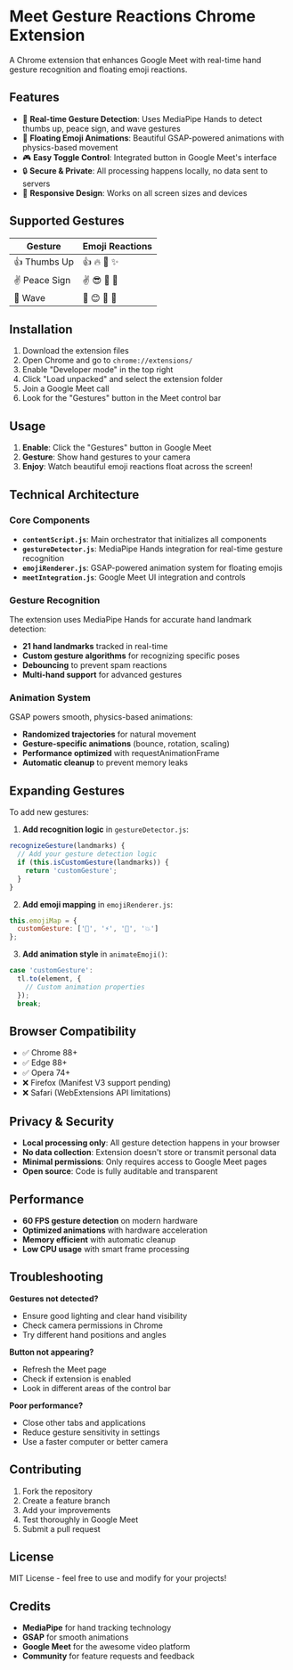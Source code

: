 
# Meet Gesture Reactions Chrome Extension

A Chrome extension that enhances Google Meet with real-time hand gesture recognition and floating emoji reactions.

## Features

- 🤚 **Real-time Gesture Detection**: Uses MediaPipe Hands to detect thumbs up, peace sign, and wave gestures
- 🎉 **Floating Emoji Animations**: Beautiful GSAP-powered animations with physics-based movement
- 🎮 **Easy Toggle Control**: Integrated button in Google Meet's interface
- 🔒 **Secure & Private**: All processing happens locally, no data sent to servers
- 📱 **Responsive Design**: Works on all screen sizes and devices

## Supported Gestures

| Gesture | Emoji Reactions |
|---------|----------------|
| 👍 Thumbs Up | 👍 🔥 💪 ✨ |
| ✌️ Peace Sign | ✌️ 😎 🌟 🎉 |
| 👋 Wave | 👋 😊 💫 🌈 |

## Installation

1. Download the extension files
2. Open Chrome and go to `chrome://extensions/`
3. Enable "Developer mode" in the top right
4. Click "Load unpacked" and select the extension folder
5. Join a Google Meet call
6. Look for the "Gestures" button in the Meet control bar

## Usage

1. **Enable**: Click the "Gestures" button in Google Meet
2. **Gesture**: Show hand gestures to your camera
3. **Enjoy**: Watch beautiful emoji reactions float across the screen!

## Technical Architecture

### Core Components

- **`contentScript.js`**: Main orchestrator that initializes all components
- **`gestureDetector.js`**: MediaPipe Hands integration for real-time gesture recognition
- **`emojiRenderer.js`**: GSAP-powered animation system for floating emojis
- **`meetIntegration.js`**: Google Meet UI integration and controls

### Gesture Recognition

The extension uses MediaPipe Hands for accurate hand landmark detection:

- **21 hand landmarks** tracked in real-time
- **Custom gesture algorithms** for recognizing specific poses
- **Debouncing** to prevent spam reactions
- **Multi-hand support** for advanced gestures

### Animation System

GSAP powers smooth, physics-based animations:

- **Randomized trajectories** for natural movement
- **Gesture-specific animations** (bounce, rotation, scaling)
- **Performance optimized** with requestAnimationFrame
- **Automatic cleanup** to prevent memory leaks

## Expanding Gestures

To add new gestures:

1. **Add recognition logic** in `gestureDetector.js`:
```javascript
recognizeGesture(landmarks) {
  // Add your gesture detection logic
  if (this.isCustomGesture(landmarks)) {
    return 'customGesture';
  }
}
```

2. **Add emoji mapping** in `emojiRenderer.js`:
```javascript
this.emojiMap = {
  customGesture: ['🎯', '⚡', '🚀', '💥']
};
```

3. **Add animation style** in `animateEmoji()`:
```javascript
case 'customGesture':
  tl.to(element, {
    // Custom animation properties
  });
  break;
```

## Browser Compatibility

- ✅ Chrome 88+
- ✅ Edge 88+
- ✅ Opera 74+
- ❌ Firefox (Manifest V3 support pending)
- ❌ Safari (WebExtensions API limitations)

## Privacy & Security

- **Local processing only**: All gesture detection happens in your browser
- **No data collection**: Extension doesn't store or transmit personal data
- **Minimal permissions**: Only requires access to Google Meet pages
- **Open source**: Code is fully auditable and transparent

## Performance

- **60 FPS gesture detection** on modern hardware
- **Optimized animations** with hardware acceleration
- **Memory efficient** with automatic cleanup
- **Low CPU usage** with smart frame processing

## Troubleshooting

**Gestures not detected?**
- Ensure good lighting and clear hand visibility
- Check camera permissions in Chrome
- Try different hand positions and angles

**Button not appearing?**
- Refresh the Meet page
- Check if extension is enabled
- Look in different areas of the control bar

**Poor performance?**
- Close other tabs and applications
- Reduce gesture sensitivity in settings
- Use a faster computer or better camera

## Contributing

1. Fork the repository
2. Create a feature branch
3. Add your improvements
4. Test thoroughly in Google Meet
5. Submit a pull request

## License

MIT License - feel free to use and modify for your projects!

## Credits

- **MediaPipe** for hand tracking technology
- **GSAP** for smooth animations
- **Google Meet** for the awesome video platform
- **Community** for feature requests and feedback
